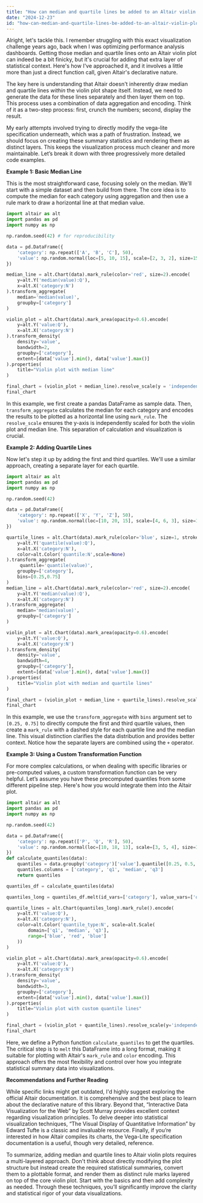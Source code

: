```yaml
---
title: "How can median and quartile lines be added to an Altair violin plot?"
date: "2024-12-23"
id: "how-can-median-and-quartile-lines-be-added-to-an-altair-violin-plot"
---
```


Alright, let's tackle this. I remember struggling with this exact visualization challenge years ago, back when I was optimizing performance analysis dashboards. Getting those median and quartile lines onto an Altair violin plot can indeed be a bit finicky, but it's crucial for adding that extra layer of statistical context. Here's how I've approached it, and it involves a little more than just a direct function call, given Altair's declarative nature.

The key here is understanding that Altair doesn't inherently draw median and quartile lines *within* the violin plot shape itself. Instead, we need to generate the data for these lines separately and then layer them on top. This process uses a combination of data aggregation and encoding. Think of it as a two-step process: first, crunch the numbers; second, display the result.

My early attempts involved trying to directly modify the vega-lite specification underneath, which was a path of frustration. Instead, we should focus on creating these summary statistics and rendering them as distinct layers. This keeps the visualization process much cleaner and more maintainable. Let’s break it down with three progressively more detailed code examples.

**Example 1: Basic Median Line**

This is the most straightforward case, focusing solely on the median. We'll start with a simple dataset and then build from there. The core idea is to compute the median for each category using aggregation and then use a rule mark to draw a horizontal line at that median value.

```python
import altair as alt
import pandas as pd
import numpy as np

np.random.seed(42) # for reproducibility

data = pd.DataFrame({
    'category': np.repeat(['A', 'B', 'C'], 50),
    'value': np.random.normal(loc=[5, 10, 15], scale=[2, 3, 2], size=150)
})

median_line = alt.Chart(data).mark_rule(color='red', size=2).encode(
    y=alt.Y('median(value):Q'),
    x=alt.X('category:N')
).transform_aggregate(
    median='median(value)',
    groupby=['category']
)

violin_plot = alt.Chart(data).mark_area(opacity=0.6).encode(
    y=alt.Y('value:Q'),
    x=alt.X('category:N')
).transform_density(
    density='value',
    bandwidth=2,
    groupby=['category'],
    extent=[data['value'].min(), data['value'].max()]
).properties(
    title="Violin plot with median line"
)

final_chart = (violin_plot + median_line).resolve_scale(y = 'independent')
final_chart
```

In this example, we first create a pandas DataFrame as sample data. Then, `transform_aggregate` calculates the median for each category and encodes the results to be plotted as a horizontal line using `mark_rule`. The `resolve_scale` ensures the y-axis is independently scaled for both the violin plot and median line. This separation of calculation and visualization is crucial.

**Example 2: Adding Quartile Lines**

Now let's step it up by adding the first and third quartiles. We'll use a similar approach, creating a separate layer for each quartile.

```python
import altair as alt
import pandas as pd
import numpy as np

np.random.seed(42)

data = pd.DataFrame({
    'category': np.repeat(['X', 'Y', 'Z'], 50),
    'value': np.random.normal(loc=[10, 20, 15], scale=[4, 6, 3], size=150)
})

quartile_lines = alt.Chart(data).mark_rule(color='blue', size=1, strokeDash=[3,3]).encode(
    y=alt.Y('quantile(value):Q'),
    x=alt.X('category:N'),
    color=alt.Color('quantile:N',scale=None)
).transform_aggregate(
     quantile='quantile(value)',
    groupby=['category'],
    bins=[0.25,0.75]
)
median_line = alt.Chart(data).mark_rule(color='red', size=2).encode(
    y=alt.Y('median(value):Q'),
    x=alt.X('category:N')
).transform_aggregate(
    median='median(value)',
    groupby=['category']
)

violin_plot = alt.Chart(data).mark_area(opacity=0.6).encode(
    y=alt.Y('value:Q'),
    x=alt.X('category:N')
).transform_density(
    density='value',
    bandwidth=4,
    groupby=['category'],
    extent=[data['value'].min(), data['value'].max()]
).properties(
    title="Violin plot with median and quartile lines"
)

final_chart = (violin_plot + median_line + quartile_lines).resolve_scale(y='independent')
final_chart
```

In this example, we use the `transform_aggregate` with `bins` argument set to `[0.25, 0.75]` to directly compute the first and third quartile values, then create a `mark_rule` with a dashed style for each quartile line and the median line. This visual distinction clarifies the data distribution and provides better context. Notice how the separate layers are combined using the `+` operator.

**Example 3: Using a Custom Transformation Function**

For more complex calculations, or when dealing with specific libraries or pre-computed values, a custom transformation function can be very helpful. Let’s assume you have these precomputed quantiles from some different pipeline step. Here's how you would integrate them into the Altair plot.

```python
import altair as alt
import pandas as pd
import numpy as np

np.random.seed(42)

data = pd.DataFrame({
    'category': np.repeat(['P', 'Q', 'R'], 50),
    'value': np.random.normal(loc=[10, 18, 13], scale=[3, 5, 4], size=150)
})
def calculate_quantiles(data):
    quantiles = data.groupby('category')['value'].quantile([0.25, 0.5, 0.75]).unstack().reset_index()
    quantiles.columns = ['category', 'q1', 'median', 'q3']
    return quantiles

quantiles_df = calculate_quantiles(data)

quantiles_long = quantiles_df.melt(id_vars=['category'], value_vars=['q1', 'median', 'q3'], var_name='quantile_type', value_name='value')

quantile_lines = alt.Chart(quantiles_long).mark_rule().encode(
    y=alt.Y('value:Q'),
    x=alt.X('category:N'),
    color=alt.Color('quantile_type:N', scale=alt.Scale(
        domain=['q1', 'median', 'q3'],
        range=['blue', 'red', 'blue']
    ))
)

violin_plot = alt.Chart(data).mark_area(opacity=0.6).encode(
    y=alt.Y('value:Q'),
    x=alt.X('category:N')
).transform_density(
    density='value',
    bandwidth=3,
    groupby=['category'],
    extent=[data['value'].min(), data['value'].max()]
).properties(
    title="Violin plot with custom quantile lines"
)

final_chart = (violin_plot + quantile_lines).resolve_scale(y='independent')
final_chart
```

Here, we define a Python function `calculate_quantiles` to get the quartiles. The critical step is to `melt` this DataFrame into a long format, making it suitable for plotting with Altair's `mark_rule` and `color` encoding. This approach offers the most flexibility and control over how you integrate statistical summary data into visualizations.

**Recommendations and Further Reading**

While specific links might get outdated, I'd highly suggest exploring the official Altair documentation. It is comprehensive and the best place to learn about the declarative nature of this library. Beyond that, “Interactive Data Visualization for the Web” by Scott Murray provides excellent context regarding visualization principles. To delve deeper into statistical visualization techniques, “The Visual Display of Quantitative Information” by Edward Tufte is a classic and invaluable resource. Finally, if you’re interested in how Altair compiles its charts, the Vega-Lite specification documentation is a useful, though very detailed, reference.

To summarize, adding median and quartile lines to Altair violin plots requires a multi-layered approach. Don't think about directly modifying the plot structure but instead create the required statistical summaries, convert them to a plottable format, and render them as distinct rule marks layered on top of the core violin plot. Start with the basics and then add complexity as needed. Through these techniques, you’ll significantly improve the clarity and statistical rigor of your data visualizations.
